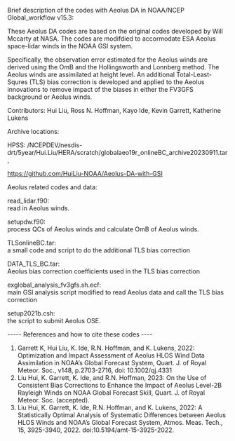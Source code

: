 Brief description of the codes with Aeolus DA in NOAA/NCEP Global_workflow v15.3:

These Aeolus DA codes are based on the original codes developed by Will Mccarty at NASA. The codes are modifdied to accormodate ESA Aeolus space-lidar winds in the NOAA GSI system. 

Specifically, the observation error estimated for the Aeolus winds are derived using the OmB and the Hollingsworth and Lonnberg method. The Aeolus winds are assimilated at height level. An additional Total-Least-Squres (TLS) bias correction is developed and applied to the Aeolus innovations to remove impact of the biases in either the FV3GFS background or Aeolus winds.

Contributors: Hui Liu, Ross N. Hoffman, Kayo Ide, Kevin Garrett, Katherine Lukens

Archive locations:    

HPSS:  /NCEPDEV/nesdis-drt/5year/Hui.Liu/HERA/scratch/globalaeo19r_onlineBC_archive20230911.tar,  

https://github.com/HuiLiu-NOAA/Aeolus-DA-with-GSI


Aeolus related codes and data:

read_lidar.f90:   
  read in Aeolus winds.

setupdw.f90:  
  process QCs of Aeolus winds and calculate OmB of Aeolus winds.

TLSonlineBC.tar:   
  a small code and script to do the additional TLS bias correction

DATA_TLS_BC.tar:   
  Aeolus bias correction coefficients used in the TLS bias correction

exglobal_analysis_fv3gfs.sh.ecf:   
  main GSI analysis script modified to read Aeolus data and call the TLS bias correction

setup2021b.csh:   
  the script to submit Aeolus OSE.


----- References and how to cite these codes ----
1.	Garrett K, Hui Liu, K. Ide, R.N. Hoffman, and K. Lukens, 2022: Optimization and Impact Assessment of Aeolus HLOS Wind Data Assimilation in NOAA’s Global Forecast System, Quart. J. of Royal Meteor. Soc., v148, p.2703-2716, doi: 10.1002/qj.4331
2.	Liu Hui, K. Garrett, K. Ide, and R.N. Hoffman, 2023: On the Use of Consistent Bias Corrections to Enhance the Impact of Aeolus Level-2B Rayleigh Winds on NOAA Global Forecast Skill, Quart. J. of Royal Meteor. Soc. (accepted).
3.	Liu Hui, K. Garrett, K. Ide, R.N. Hoffman, and K. Lukens, 2022: A Statistically Optimal Analysis of Systematic Differences between Aeolus HLOS Winds and NOAA’s Global Forecast System, Atmos. Meas. Tech., 15, 3925-3940, 2022. doi:10.5194/amt-15-3925-2022.
